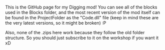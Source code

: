 This is the GitHub page for my Digging mod! You can see all of the blocks used in the Blocks folder, and the most recent version of the mod itself can be found in the ProjectFolder as the "Code.dll" file (keep in mind these are the very latest versions, so it might be broken) :P

Also, none of the .zips here work because they follow the old folder structure. So you should just subscribe to it on the workshop if you want it xD
